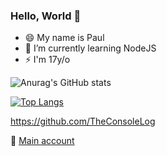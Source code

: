 ### Hello, World 👋


- 😄 My name is Paul
- 🔭 I’m currently learning NodeJS
- ⚡ I'm 17y/o


![Anurag's GitHub stats](https://github-readme-stats.vercel.app/api?username=LockenPaul&count_private=true&theme=synthwave&show_icons=true)
<!--
themes: toykionight, dark, cobalt, synthwave
-->
[![Top Langs](https://github-readme-stats.vercel.app/api/top-langs/?username=LockenPaul&langs_count=8&theme=synthwave&count_private=true)](https://github.com/anuraghazra/github-readme-stats)

https://github.com/TheConsoleLog

🌱 [Main account](https://github.com/TheConsoleLog)
